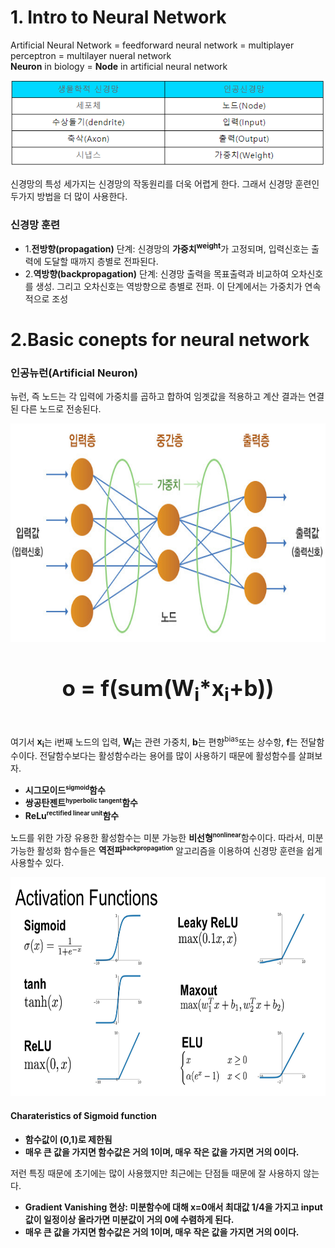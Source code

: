 <!DOCTYPE html>
<html>
<head>
	<title>Neural Network_Yeonwoo</title>
	<meta charset = "UTF-8">
</head>
<body>
<h1>1. Intro to Neural Network</h1>

<p>Artificial Neural Network = feedforward neural network = multiplayer perceptron = multilayer nueral network<br>
<b>Neuron</b> in biology = <b>Node</b> in artificial neural network <br>
<p style = "text-align:center"><img src = "neuron_description.png"></p>
신경망의 특성 세가지는 신경망의 작동원리를 더욱 어렵게 한다. 그래서 신경망 훈련인 두가지 방법을 더 많이 사용한다. 
<h3>신경망 훈련</h3>
<ul>
	<li>1.<b>전방향(propagation)</b> 단계: 신경망의 <b>가중치<sup>weight</sup></b>가 고정되며, 입력신호는 출력에 도달할 때까지 층별로 전파된다.</li>
	<li>2.<b>역방향(backpropagation)</b> 단계: 신경망 출력을 목표출력과 비교하여 오차신호를 생성. 그리고 오차신호는 역방향으로 층별로 전파. 이 단계에서는 가중치가 연속적으로 조성</li>
</ul>
</p>
<h1>2.Basic conepts for neural network</h1>
<h3>인공뉴런(Artificial Neuron)</h3>
<p>뉴런, 즉 노드는 각 입력에 가중치를 곱하고 합하여 임곗값을 적용하고 계산 결과는 연결된 다른 노드로 전송된다.
<p style = "text-align:center"><img src = "weights.png" width = "650" height = "350"></p>
<h4 style = "text-align:center; font-size:35px;"> <b>o = f(sum(W<sub>i</sub>*x<sub>i</sub>+b))</b> </h4>
여기서 <b>x<sub>i</sub></b>는 i번째 노드의 입력, <b>W<sub>i</sub></b>는 관련 가중치, <b>b</b>는 편향<sup>bias</sup>또는 상수항, <b>f</b>는 전달함수이다.
전달함수보다는 활성함수라는 용어를 많이 사용하기 때문에 활성함수를 살펴보자.<br>
<ul>
	<li><b>시그모이드<sup><small>sigmoid</small></sup>함수</b>
	<li><b>쌍공탄젠트<sup><small>hyperbolic tangent</small></sup>함수</b>
	<li><b>ReLu<sup><small>rectified linear unit</small></sup>함수</b>
</ul> 
노드를 위한 가장 유용한 활성함수는 미분 가능한 <b>비선형<sup><small>nonlinear</small></sup></b>함수이다.
따라서, 미분 가능한 활성화 함수들은 <b>역전파<sup><small>backpropagation</small></sup></b> 알고리즘을 이용하여 신경망 훈련을 쉽게 사용할수 있다.
</p>
<p style = "text-align:center"><img src = "activation.png" width = "650" height = "350"></p>
<h4>Charateristics of Sigmoid function</h4>
<ul>
	<li><b>함수값이 (0,1)로 제한됨</b>
	<li><b>매우 큰 값을 가지면 함수값은 거의 1이며, 매우 작은 값을 가지면 거의 0이다.</b>
</ul> 
<p>저런 특징 때문에 초기에는 많이 사용했지만 최근에는 단점들 때문에 잘 사용하지 않는다.</p>
<ul>
	<li><b>Gradient Vanishing 현상: 미분함수에 대해 x=0애서 최대값 1/4을 가지고 input 값이 일정이상 올라가면 미분값이 거의 0에 수렴하게 된다.</b>
	<li><b>매우 큰 값을 가지면 함수값은 거의 1이며, 매우 작은 값을 가지면 거의 0이다.</b>
</ul> 
<!-- Hidden comment -->


</body>
</html>
